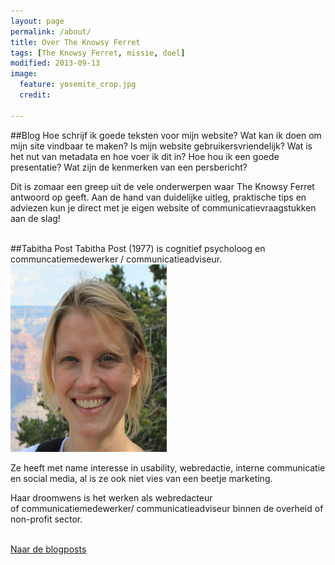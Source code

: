 ```yaml
---
layout: page
permalink: /about/
title: Over The Knowsy Ferret
tags: [The Knowsy Ferret, missie, doel]
modified: 2013-09-13
image:
  feature: yosemite_crop.jpg
  credit: 
  
---
```

##Blog
Hoe schrijf ik goede teksten voor mijn website? Wat kan ik doen om
mijn site vindbaar te maken? Is mijn website gebruikersvriendelijk? Wat is het nut van metadata en
hoe voer ik dit in? Hoe hou ik een goede presentatie? Wat zijn de
kenmerken van een persbericht?

Dit is zomaar een greep uit de vele onderwerpen waar The Knowsy Ferret antwoord op geeft. Aan de
hand van duidelijke uitleg, praktische tips en adviezen kun je direct
met je eigen website of communicatievraagstukken aan de slag!
<br><br>


##Tabitha Post
Tabitha Post (1977) is cognitief psycholoog en
communcatiemedewerker / communicatieadviseur.
<img class="floatright" height="300" width="250" src="/images/tabithapost.jpg">

Ze heeft met name interesse in usability, webredactie, interne
communicatie en social media, al is ze ook niet vies van een beetje
marketing.<br>

Haar droomwens is het werken als webredacteur  
of communicatiemedewerker/ communicatieadviseur binnen de overheid of non-profit sector.
<br><br>

<a markdown="0" href="{{ site.url }}/" class="btn">Naar
de blogposts</a>

